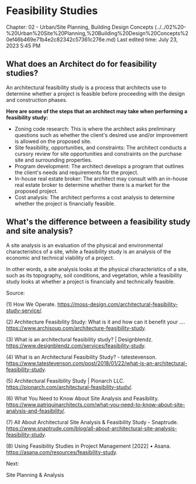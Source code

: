 # Feasibility Studies

Chapter: 02 - Urban/Site Planning, Building Design Concepts (../../02%20-%20Urban%20Site%20Planning,%20Building%20Design%20Concepts%20ef46b469e71b4e2c82342c57361c276e.md) Last edited time: July 23, 2023 5:45 PM

## What does an Architect do for feasibility studies?

An architectural feasibility study is a process that architects use to determine whether a project is feasible before proceeding with the design and construction phases.

**Here are some of the steps that an architect may take when performing a feasibility study:**

* Zoning code research: This is where the architect asks preliminary questions such as whether the client's desired use and/or improvement is allowed on the proposed site.
* Site feasibility, opportunities, and constraints: The architect conducts a cursory review for site opportunities and constraints on the purchase site and surrounding properties.
* Program development: The architect develops a program that outlines the client's needs and requirements for the project.
* In-house real estate broker: The architect may consult with an in-house real estate broker to determine whether there is a market for the proposed project.
* Cost analysis: The architect performs a cost analysis to determine whether the project is financially feasible.

## What's the difference between a feasibility study and site analysis?

A site analysis is an evaluation of the physical and environmental characteristics of a site, while a feasibility study is an analysis of the economic and technical viability of a project.

In other words, a site analysis looks at the physical characteristics of a site, such as its topography, soil conditions, and vegetation, while a feasibility study looks at whether a project is financially and technically feasible.

Source:

(1) How We Operate. https://moss-design.com/architectural-feasibility-study-service/.

(2) Architecture Feasibility Study: What is it and how can it benefit your .... https://www.archisoup.com/architecture-feasibility-study.

(3) What is an architectural feasibility study? | Designblendz. https://www.designblendz.com/services/feasibility-study.

(4) What is an Architectural Feasibility Study? - tatestevenson. https://www.tatestevenson.com/post/2018/01/22/what-is-an-architectural-feasibility-study.

(5) Architectural Feasibility Study | Pionarch LLC. https://pionarch.com/architectural-feasibility-study/.

(6) What You Need to Know About Site Analysis and Feasibility. https://www.patriquinarchitects.com/what-you-need-to-know-about-site-analysis-and-feasibility/.

(7) All About Architectural Site Analysis & Feasibility Study - Snaptrude. https://www.snaptrude.com/blog/all-about-architectural-site-analysis-feasibility-study.

(8) Using Feasibility Studies in Project Management \[2022] • Asana. https://asana.com/resources/feasibility-study.

Next:

Site Planning & Analysis
